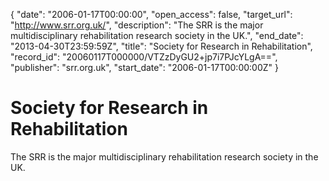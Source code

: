 {
  "date": "2006-01-17T00:00:00", 
  "open_access": false, 
  "target_url": "http://www.srr.org.uk/", 
  "description": "The SRR is the major multidisciplinary rehabilitation research society in the UK.", 
  "end_date": "2013-04-30T23:59:59Z", 
  "title": "Society for Research in Rehabilitation", 
  "record_id": "20060117T000000/VTZzDyGU2+jp7i7PJcYLgA==", 
  "publisher": "srr.org.uk", 
  "start_date": "2006-01-17T00:00:00Z"
}

# Society for Research in Rehabilitation

The SRR is the major multidisciplinary rehabilitation research society in the UK.